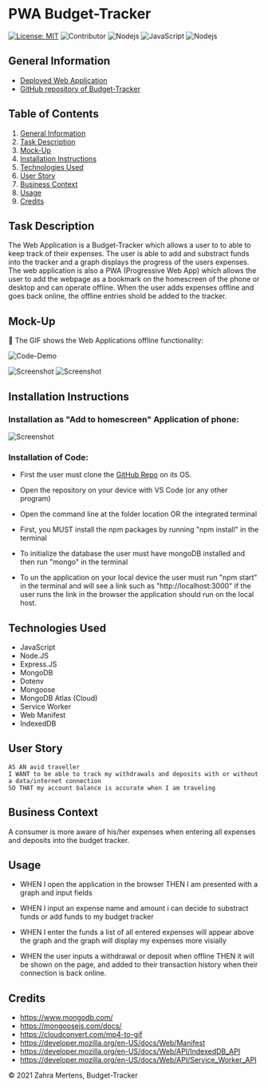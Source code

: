 # PWA Budget-Tracker

[![License: MIT](https://img.shields.io/badge/License-MIT-yellow.svg)](https://opensource.org/licenses/MIT) ![Contributor](https://img.shields.io/badge/Contributor-1-green.svg) ![Nodejs](https://img.shields.io/badge/AppWith-NodeJS-red.svg) ![JavaScript](https://img.shields.io/badge/AppWith-ExpressJS-green.svg) ![Nodejs](https://img.shields.io/badge/Database-MongoDB-green.svg)

## General Information
 
* [Deployed Web Application](https://sheltered-mountain-98720.herokuapp.com/)
* [GitHub repository of Budget-Tracker](https://github.com/ZahraMertens/Budget-Tracker.git)


## Table of Contents
1. [General Information](#general-information)
2. [Task Description](#task-description)
3. [Mock-Up](#mock-up)
4. [Installation Instructions](#installation-instructions)
5. [Technologies Used](#technologies-used)
6. [User Story](#user-story)
7. [Business Context](#business-context)
8. [Usage](#usage)
9. [Credits](#credits)


## Task Description

The Web Application is a Budget-Tracker which allows a user to to able to keep track of their expenses. The user is able to add and substract funds into the tracker and a graph displays the progress of the users expenses. The web application is also a PWA (Progressive Web App) which allows the user to add the webpage as a bookmark on the homescreen of the phone or desktop and can operate offline. When the user adds expenses offline and goes back online, the offline entries shold be added to the tracker.

## Mock-Up

🎥 The GIF shows the Web Applications offline functionality:

![Code-Demo](./assets/gif.gif)

![Screenshot](./assets/screenshotApp.png) ![Screenshot](./assets/screenshotApp2.png)

## Installation Instructions

### Installation as "Add to homescreen" Application of phone:

![Screenshot](./assets/installation.gif)

### Installation of Code:

* First the user must clone the [GitHub Repo](https://github.com/ZahraMertens/Budget-Tracker.git) on its OS.

* Open the repository on your device with VS Code (or any other program)

* Open the command line at the folder location OR the integrated terminal 

* First, you MUST install the npm packages by running "npm install" in the terminal

* To initialize the database the user must have mongoDB installed and then run "mongo" in the terminal

* To un the application on your local device the user must run "npm start" in the terminal and will see a link such as "http://localhost:3000" if the user runs the link in the browser the application should run on the local host.


## Technologies Used

* JavaScript
* Node.JS
* Express.JS
* MongoDB
* Dotenv
* Mongoose
* MongoDB Atlas (Cloud)
* Service Worker
* Web Manifest
* IndexedDB

## User Story

```
AS AN avid traveller
I WANT to be able to track my withdrawals and deposits with or without a data/internet connection
SO THAT my account balance is accurate when I am traveling
```

## Business Context

A consumer is more aware of his/her expenses when entering all expenses and deposits into the budget tracker.

## Usage

* WHEN I open the application in the browser THEN I am presented with a graph and input fields

* WHEN I input an expense name and amount i can decide to substract funds or add funds to my budget tracker

* WHEN I enter the funds a list of all entered expenses will appear above the graph and the graph will display my expenses more visially

* WHEN the user inputs a withdrawal or deposit when offline THEN it will be shown on the page, and added to their transaction history when their connection is back online.


## Credits

* https://www.mongodb.com/
* https://mongoosejs.com/docs/
* https://cloudconvert.com/mp4-to-gif
* https://developer.mozilla.org/en-US/docs/Web/Manifest
* https://developer.mozilla.org/en-US/docs/Web/API/IndexedDB_API
* https://developer.mozilla.org/en-US/docs/Web/API/Service_Worker_API


© 2021 Zahra Mertens, Budget-Tracker